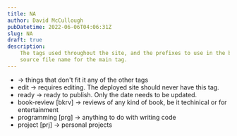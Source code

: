 ```yaml
---
title: NA
author: David McCullough
pubDatetime: 2022-06-06T04:06:31Z
slug: NA
draft: true
description:
    The tags used throughout the site, and the prefixes to use in the blog
    source file name for the main tag.
---
```


* <blank> -> things that don't fit it any of the other tags
* edit -> requires editing. The deployed site should never have this tag.
* ready -> ready to publish. Only the date needs to be updated.
* book-review [bkrv] -> reviews of any kind of book, be it techinical or for entertainment
* programming [prg] -> anything to do with writing code
* project [prj] -> personal projects

